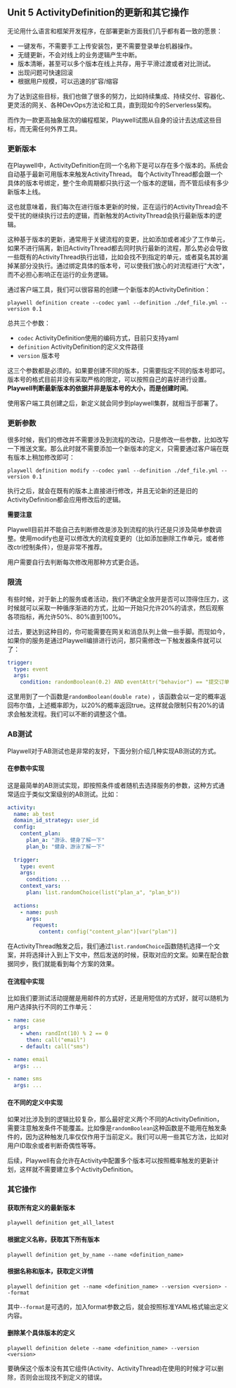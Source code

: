 ## Unit 5 ActivityDefinition的更新和其它操作

无论用什么语言和框架开发程序，在部署更新方面我们几乎都有着一致的愿景：

* 一键发布，不需要手工上传安装包，更不需要登录单台机器操作。
* 无缝更新，不会对线上的业务逻辑产生中断。
* 版本清晰，甚至可以多个版本在线上共存，用于平滑过渡或者对比测试。
* 出现问题可快速回滚
* 根据用户规模，可以迅速的扩容/缩容

为了达到这些目标，我们也做了很多的努力，比如持续集成、持续交付、容器化、更灵活的网关、各种DevOps方法论和工具，直到现如今的Serverless架构。

而作为一款更高抽象层次的编程框架，Playwell试图从自身的设计去达成这些目标，而无需任何外界工具。

### 更新版本

在Playwell中，ActivityDefinition在同一个名称下是可以存在多个版本的。系统会自动基于最新可用版本来触发ActivityThread。 每个ActivityThread都会跟一个具体的版本号绑定，整个生命周期都只执行这一个版本的逻辑，而不管后续有多少新版本上线。

这也就意味着，我们每次在进行版本更新的时候，正在运行的ActivityThread会不受干扰的继续执行过去的逻辑，而新触发的ActivityThread会执行最新版本的逻辑。

这种基于版本的更新，通常用于关键流程的变更，比如添加或者减少了工作单元，如果不进行隔离，新旧ActivityThread都去同时执行最新的流程，那么势必会导致一些既有的ActivityThread执行出错，比如会找不到指定的单元，或者莫名其妙漏掉某部分没执行。通过绑定具体的版本号，可以使我们放心的对流程进行"大改"，而不必担心影响正在运行的业务逻辑。

通过客户端工具，我们可以很容易的创建一个新版本的ActivityDefinition：

```shell
playwell definition create --codec yaml --definition ./def_file.yml --version 0.1
```

总共三个参数：

* `codec` ActivityDefinition使用的编码方式，目前只支持yaml
* `definition` ActivityDefinition的定义文件路径
* `version` 版本号

这三个参数都是必须的。如果要创建不同的版本，只需要指定不同的版本号即可。版本号的格式目前并没有采取严格的限定，可以按照自己的喜好进行设置。**Playwell判断最新版本的依据并非是版本号的大小，而是创建时间**。

使用客户端工具创建之后，新定义就会同步到playwell集群，就相当于部署了。

### 更新参数

很多时候，我们的修改并不需要涉及到流程的改动，只是修改一些参数，比如改写一下推送文案。那么此时就不需要添加一个新版本的定义，只需要通过客户端在既有版本上稍加修改即可：

```shell
playwell definition modify --codec yaml --definition ./def_file.yml --version 0.1
```

执行之后，就会在既有的版本上直接进行修改，并且无论新的还是旧的ActivityDefinition都会应用修改后的逻辑。

**需要注意**

Playwell目前并不能自己去判断修改是涉及到流程的执行还是只涉及简单参数调整。使用modify也是可以修改大的流程变更的（比如添加删除工作单元，或者修改ctrl控制条件），但是非常不推荐。

用户需要自行去判断每次修改用那种方式更合适。

### 限流

有些时候，对于新上的服务或者活动，我们不确定全放开是否可以顶得住压力，这时候就可以采取一种循序渐进的方式，比如一开始只允许20%的请求，然后观察各项指标，再允许50%、80%直到100%。

过去，要达到这种目的，你可能需要在网关和消息队列上做一些手脚。而现如今，如果你的服务是通过Playwell编排进行访问，那只需修改一下触发器条件就可以了：

```yaml
trigger:
  type: event
  args:
    condition: randomBoolean(0.2) AND eventAttr("behavior") == "提交订单"
```

这里用到了一个函数是`randomBoolean(double rate)` ，该函数会以一定的概率返回布尔值，上述概率即为，以20%的概率返回true。这样就会限制只有20%的请求会触发流程。我们可以不断的调整这个值。

### AB测试

Playwell对于AB测试也是非常的友好，下面分别介绍几种实现AB测试的方式。

#### 在参数中实现

这是最简单的AB测试实现，即按照条件或者随机去选择服务的参数，这种方式通常适应于类似文案级别的AB测试。比如：

```yaml
activity:
  name: ab_test
  domain_id_strategy: user_id
  config:
    content_plan:
      plan_a: "游泳、健身了解一下"
      plan_b: "健身、游泳了解一下"
    
  trigger:
    type: event
    args:
      condition: ...
    context_vars:
      plan: list.randomChoice(list("plan_a", "plan_b"))
  
  actions:
    - name: push
      args:
        request:
          content: config("content_plan")[var("plan")]
```

在ActivityThread触发之后，我们通过`list.randomChoice`函数随机选择一个文案，并将选择计入到上下文中，然后发送的时候，获取对应的文案。如果在配合数据同步，我们就能看到每个方案的效果。

#### 在流程中实现

比如我们要测试活动提醒是用邮件的方式好，还是用短信的方式好，就可以随机为用户选择执行不同的工作单元：

```yaml
- name: case
  args:
    - when: randInt(10) % 2 == 0
      then: call("email")
    - default: call("sms")

- name: email
  args: ...
  
- name: sms
  args: ...
```

#### 在不同的定义中实现

如果对比涉及到的逻辑比较复杂，那么最好定义两个不同的ActivityDefinition，需要注意触发条件不能覆盖。比如像是`randomBoolean`这种函数是不能用在触发条件的，因为这种触发几率仅仅作用于当前定义。我们可以用一些其它方法，比如对用户ID取余或者判断奇偶性等等。

后续，Playwell有会允许在Activity中配置多个版本可以按照概率触发的更新计划，这样就不需要建立多个ActivityDefinition。

### 其它操作

#### 获取所有定义的最新版本

```shell
playwell definition get_all_latest
```

#### 根据定义名称，获取其下所有版本

```shell
playwell definition get_by_name --name <definition_name>
```

#### 根据名称和版本，获取定义详情

```shell
playwell definition get --name <definition_name> --version <version> --format
```

其中`--format`是可选的，加入format参数之后，就会按照标准YAML格式输出定义内容。

#### 删除某个具体版本的定义

```shell
playwell definition delete --name <definition_name> --version <version>
```

要确保这个版本没有其它组件(Activity、ActivityThread)在使用的时候才可以删除，否则会出现找不到定义的错误。

